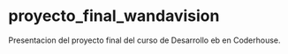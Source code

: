 # proyecto_final_wandavision
Presentacion del proyecto final del curso de Desarrollo eb en Coderhouse. 
